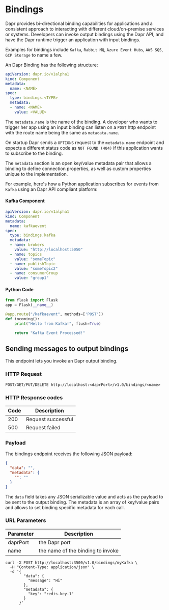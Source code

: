 # Bindings

Dapr provides bi-directional binding capabilities for applications and a consistent approach to interacting with different cloud/on-premise services or systems.
Developers can invoke output bindings using the Dapr API, and have the Dapr runtime trigger an application with input bindings.

Examples for bindings include ```Kafka```, ```Rabbit MQ```, ```Azure Event Hubs```, ```AWS SQS```, ```GCP Storage``` to name a few.

An Dapr Binding has the following structure:

```yml
apiVersion: dapr.io/v1alpha1
kind: Component
metadata:
  name: <NAME>
spec:
  type: bindings.<TYPE>
  metadata:
  - name: <NAME>
    value: <VALUE>
```

The ```metadata.name``` is the name of the binding. A developer who wants to trigger her app using an input binding can listen on a ```POST``` http endpoint with the route name being the same as ```metadata.name```.

On startup Dapr sends a ```OPTIONS``` request to the ```metadata.name``` endpoint and expects a different status code as ```NOT FOUND (404)``` if this application wants to subscribe to the binding.

The ```metadata``` section is an open key/value metadata pair that allows a binding to define connection properties, as well as custom properties unique to the implementation.

For example, here's how a Python application subscribes for events from ```Kafka``` using an Dapr API compliant platform:

#### Kafka Component

```yaml
apiVersion: dapr.io/v1alpha1
kind: Component
metadata:
  name: kafkaevent
spec:
  type: bindings.kafka
  metadata:
  - name: brokers
    value: "http://localhost:5050"
  - name: topics
    value: "someTopic"
  - name: publishTopic
    value: "someTopic2"
  - name: consumerGroup
    value: "group1"
```

#### Python Code

```python
from flask import Flask
app = Flask(__name__)

@app.route("/kafkaevent", methods=['POST'])
def incoming():
    print("Hello from Kafka!", flush=True)

    return "Kafka Event Processed!"
```

## Sending messages to output bindings

This endpoint lets you invoke an Dapr output binding.

### HTTP Request

```http
POST/GET/PUT/DELETE http://localhost:<daprPort>/v1.0/bindings/<name>
```

### HTTP Response codes

Code | Description
---- | -----------
200  | Request successful
500  | Request failed

### Payload

The bindings endpoint receives the following JSON payload:

```json
{
  "data": "",
  "metadata": {
    "": ""
  }
}
```

The `data` field takes any JSON serializable value and acts as the payload to be sent to the output binding.
The metadata is an array of key/value pairs and allows to set binding specific metadata for each call.

### URL Parameters

Parameter | Description
--------- | -----------
daprPort | the Dapr port
name | the name of the binding to invoke

```shell
curl -X POST http://localhost:3500/v1.0/bindings/myKafka \
  -H "Content-Type: application/json" \
  -d '{
        "data": {
          "message": "Hi"
        },
        "metadata": {
          "key": "redis-key-1"
        }
      }'
```
